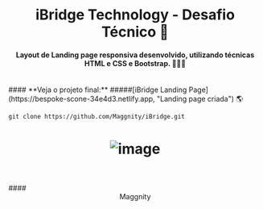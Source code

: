 # <center> iBridge Technology - Desafio Técnico 🚩
#### <center> Layout de Landing page responsiva desenvolvido, utilizando técnicas HTML e CSS e Bootstrap. 👨🏻‍💻
<br>
#### **Veja o projeto final:**  
#####[iBridge Landing Page](https://bespoke-scone-34e4d3.netlify.app,  "Landing page criada") 🌎

```
git clone https://github.com/Maggnity/iBridge.git
```

# <center> ![image](https://user-images.githubusercontent.com/89496544/171646877-ea07ff8f-7ec8-41a5-bb9c-530483d59286.png)
<br>

<br>
#### <center> Maggnity